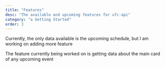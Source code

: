 ```yaml
---
title: "Features"
desc: "The available and upcoming features for ufc-api"
category: "a Getting Started"
order: 3
---
```


Currently, the only data available is the upcoming schedule, but I am working on adding more feature

The feature currently being worked on is getting data about the main card of any upcoming event
